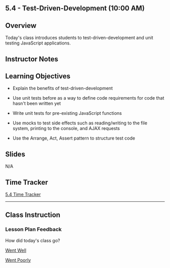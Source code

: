 ## 5.4 - Test-Driven-Development (10:00 AM)

## Overview

Today's class introduces students to test-driven-development and unit testing JavaScript applications.

## Instructor Notes

## Learning Objectives

* Explain the benefits of test-driven-development

* Use unit tests before as a way to define code requirements for code that hasn't been written yet

* Write unit tests for pre-existing JavaScript functions

* Use mocks to test side effects such as reading/writing to the file system, printing to the console, and AJAX requests

* Use the Arrange, Act, Assert pattern to structure test code

## Slides

N/A

## Time Tracker

[5.4 Time Tracker](https://docs.google.com/spreadsheets/d/1UJ1s_R0XrTLHwYS_HxOX6eT9NIFyI8FOxFCSAymNjw4/edit?usp=sharing)

- - -

## Class Instruction


### Lesson Plan Feedback

How did today's class go?

[Went Well](http://www.surveygizmo.com/s3/4325914/FS-Curriculum-Feedback?format=ft&sentiment=positive&lesson=05.04)

[Went Poorly](http://www.surveygizmo.com/s3/4325914/FS-Curriculum-Feedback?format=ft&sentiment=negative&lesson=05.04)
